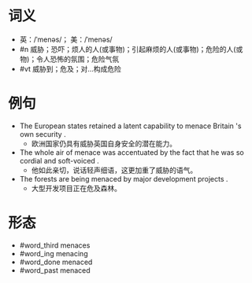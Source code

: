 # 词义
- 英：/ˈmenəs/； 美：/ˈmenəs/
- #n 威胁；恐吓；烦人的人(或事物)；引起麻烦的人(或事物)；危险的人(或物)；令人恐怖的氛围；危险气氛
- #vt 威胁到；危及；对…构成危险
# 例句
- The European states retained a latent capability to menace Britain 's own security .
	- 欧洲国家仍具有威胁英国自身安全的潜在能力。
- The whole air of menace was accentuated by the fact that he was so cordial and soft-voiced .
	- 他如此亲切，说话轻声细语，这更加重了威胁的语气。
- The forests are being menaced by major development projects .
	- 大型开发项目正在危及森林。
# 形态
- #word_third menaces
- #word_ing menacing
- #word_done menaced
- #word_past menaced
